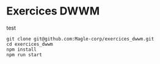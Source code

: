 # Exercices DWWM

test

```shell
git clone git@github.com:Magle-corp/exercices_dwwm.git
cd exercices_dwwm
npm install
npm run start
```
